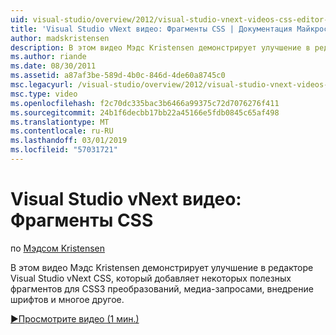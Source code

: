 ```yaml
---
uid: visual-studio/overview/2012/visual-studio-vnext-videos-css-editor-snippets
title: 'Visual Studio vNext видео: Фрагменты CSS | Документация Майкрософт'
author: madskristensen
description: В этом видео Мэдс Kristensen демонстрирует улучшение в редакторе Visual Studio vNext CSS, который добавляет некоторых полезных фрагментов, для преобразования CSS3, q мультимедиа...
ms.author: riande
ms.date: 08/30/2011
ms.assetid: a87af3be-589d-4b0c-846d-4de60a8745c0
msc.legacyurl: /visual-studio/overview/2012/visual-studio-vnext-videos-css-editor-snippets
msc.type: video
ms.openlocfilehash: f2c70dc335bac3b6466a99375c72d7076276f411
ms.sourcegitcommit: 24b1f6decbb17bb22a45166e5fdb0845c65af498
ms.translationtype: MT
ms.contentlocale: ru-RU
ms.lasthandoff: 03/01/2019
ms.locfileid: "57031721"
---
```

<a name="visual-studio-vnext-videos-css-snippets"></a>Visual Studio vNext видео: Фрагменты CSS
====================
по [Мэдсом Kristensen](https://github.com/madskristensen)

В этом видео Мэдс Kristensen демонстрирует улучшение в редакторе Visual Studio vNext CSS, который добавляет некоторых полезных фрагментов для CSS3 преобразований, медиа-запросами, внедрение шрифтов и многое другое.

[&#9654;Просмотрите видео (1 мин.)](https://channel9.msdn.com/Blogs/ASP-NET-Site-Videos/visual-studio-vnext-videos-css-editor-snippets)
